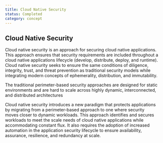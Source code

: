 ```yaml
---
title: Cloud Native Security
status: Completed
category: concept
---
```

## Cloud Native Security

Cloud native security is an approach for securing cloud native applications. This approach ensures that security requirements are included throughout a cloud native applications lifecycle (develop, distribute, deploy, and runtime). Cloud native security seeks to ensure the same conditions of diligence, integrity, trust, and threat prevention as traditional security models while integrating modern concepts of ephemerality, distribution, and immutability.

The traditional perimeter-based security approaches are designed for static environments and are hard to scale across highly dynamic, interconnected, and distributed architectures

Cloud native security introduces a new paradigm that protects applications by migrating from a perimeter-based approach to one where security moves closer to dynamic workloads. This approach identifies and secures workloads to meet the scale needs of cloud native applications while accommodating constant flux. It also requires the adoption of increased automation in the application security lifecycle to ensure availability, assurance, resilience, and redundancy at scale. 

